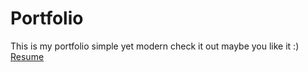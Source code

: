 # Portfolio
This is my portfolio simple yet modern check it out maybe you like it :)
<a href="https://thriving-bonbon-99be0f.netlify.app/">Resume</a>
